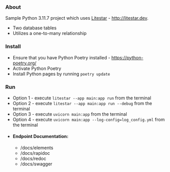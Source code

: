 ### About
Sample Python 3.11.7 project which uses [Litestar](http://litestar.dev) - http://litestar.dev.
- Two database tables
- Utilizes a one-to-many relationship

### Install
- Ensure that you have Python Poetry installed - https://python-poetry.org/
- Activate Python Poetry
- Install Python pages by running `poetry update`

### Run
- Option 1 - execute `litestar --app main:app run` from the terminal
- Option 2 - execute `litestar --app main:app run --debug` from the terminal
- Option 3 - execute `uvicorn main:app` from the terminal
- Option 4 - execute `uvicorn main:app --log-config=log_config.yml` from the terminal
- #### Endpoint Documentation:
  - /docs/elements
  - /docs/rapidoc
  - /docs/redoc
  - /docs/swagger
